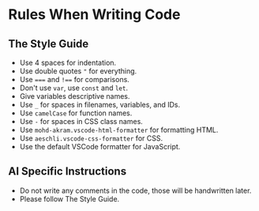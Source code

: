 
# Rules When Writing Code

## The Style Guide

- Use 4 spaces for indentation.
- Use double quotes `"` for everything.
- Use `===` and `!==` for comparisons.
- Don't use `var`, use `const` and `let`.
- Give variables descriptive names.
- Use `_` for spaces in filenames, variables, and IDs.
- Use `camelCase` for function names.
- Use `-` for spaces in CSS class names.
- Use `mohd-akram.vscode-html-formatter` for formatting HTML.
- Use `aeschli.vscode-css-formatter` for CSS.
- Use the default VSCode formatter for JavaScript.

## AI Specific Instructions

- Do not write any comments in the code, those will be handwritten later.
- Please follow The Style Guide.
